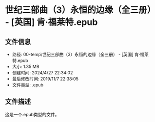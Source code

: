 ﻿# 世纪三部曲（3）永恒的边缘（全三册） - [英国] 肯·福莱特.epub

## 文件信息
- 路径: 00-temp\世纪三部曲（3）永恒的边缘（全三册） - [英国] 肯·福莱特.epub
- 大小: 1.35 MB
- 创建时间: 2024/4/27 22:34:02
- 最后修改时间: 2019/11/7 22:38:05
- 文件类型: .epub

## 文件描述
这是一个.epub类型的文件。

